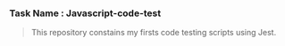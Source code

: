 ### Task Name : Javascript-code-test

> This repository constains my firsts code testing scripts using Jest.

